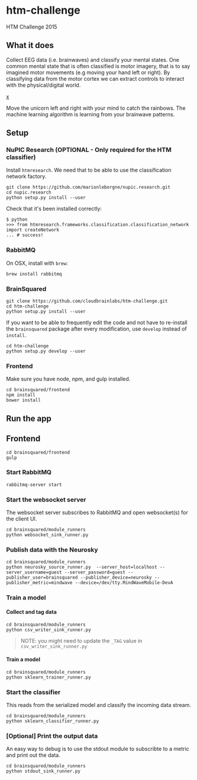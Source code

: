 # htm-challenge
HTM Challenge 2015

## What it does
Collect EEG data (i.e. brainwaves) and classify your mental states. One common mental state that is often classified is motor imagery, that is to say imagined motor movements (e.g moving your hand left or right). By classifying data from the motor cortex we can extract controls to interact with the physical/digital world.

[x](https://raw.githubusercontent.com/CloudbrainLabs/htm-challenge/master/docs/brainsquared.png)

Move the unicorn left and right with your mind to catch the rainbows. The 
machine learning algorithm is learning from your brainwave patterns.

## Setup

### NuPIC Research (OPTIONAL - Only required for the HTM classifier)
Install `htmresearch`. We need that to be able to use the classification 
network factory.
```
git clone https://github.com/marionleborgne/nupic.research.git
cd nupic.research
python setup.py install --user
```

Check that it's been installed correctly:
```
$ python
>>> from htmresearch.frameworks.classification.classification_network import createNetwork
... # success!
```

### RabbitMQ
On OSX, install with `brew`:
```
brew install rabbitmq
```

### BrainSquared
```
git clone https://github.com/cloudbrainlabs/htm-challenge.git
cd htm-challenge
python setup.py install --user  
```

If you want to be able to frequently edit the code and not have to 
re-install the `brainsquared` package after every modification, use `develop` 
instead of `install`.
```
cd htm-challenge
python setup.py develop --user  
```

### Frontend

Make sure you have node, npm, and gulp installed. 
```
cd brainsquared/frontend
npm install  
bower install
```

## Run the app

## Frontend
```
cd brainsquared/frontend
gulp
```

### Start RabbitMQ

```
rabbitmq-server start
```

### Start the websocket server
The websocket server subscribes to RabbitMQ and open websocket(s) for the client
 UI.
 
```
cd brainsquared/module_runners
python websocket_sink_runner.py 
```


### Publish data with the Neurosky

```
cd brainsquared/module_runners
python neurosky_source_runner.py  --server_host=localhost --server_username=guest --server_password=guest --publisher_user=brainsquared --publisher_device=neurosky --publisher_metric=mindwave --device=/dev/tty.MindWaveMobile-DevA
```

### Train a model

#### Collect and tag data
```
cd brainsquared/module_runners
python csv_writer_sink_runner.py
```
> NOTE: you might need to update the `_TAG` value in `csv_writer_sink_runner.py`

#### Train a model
```
cd brainsquared/module_runners
python sklearn_trainer_runner.py
```

### Start the classifier
This reads from the serialized model and classify the incoming data stream.
```
cd brainsquared/module_runners
python sklearn_classifier_runner.py
```

### [Optional] Print the output data
An easy way to debug is to use the stdout module to subscribte to a metric and 
print out the data.
```
cd brainsquared/module_runners
python stdout_sink_runner.py
```
